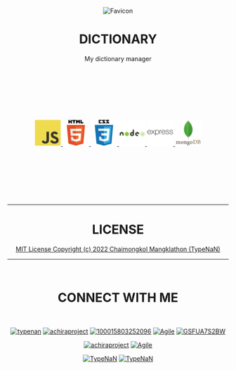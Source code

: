<p align="center"><img src="../main/public/assets/banner640x320.png" alt="Favicon" width="640" height="320"/></p>


<h1 align="center">DICTIONARY</h1>
<p align="center">
My dictionary manager
</p>

<br /><br /><br /><br /><br /><br />

<p align="center">
<a href="https://developer.mozilla.org/en-US/docs/Web/JavaScript" target="_blank" rel="noreferrer"> <img src="https://raw.githubusercontent.com/devicons/devicon/master/icons/javascript/javascript-original.svg" alt="javascript" width="60" height="60"/> </a>
<a href="https://www.w3.org/html/" target="_blank" rel="noreferrer"> <img src="https://raw.githubusercontent.com/devicons/devicon/master/icons/html5/html5-original-wordmark.svg" alt="html5" width="60" height="60"/> </a>
<a href="https://www.w3schools.com/css/" target="_blank" rel="noreferrer"> <img src="https://raw.githubusercontent.com/devicons/devicon/master/icons/css3/css3-original-wordmark.svg" alt="css3" width="60" height="60"/> </a>
<a href="https://nodejs.org" target="_blank" rel="noreferrer"> <img src="https://raw.githubusercontent.com/devicons/devicon/master/icons/nodejs/nodejs-original-wordmark.svg" alt="nodejs" width="60" height="60"/> </a>
<a href="https://expressjs.com" target="_blank" rel="noreferrer"> <img src="https://raw.githubusercontent.com/devicons/devicon/master/icons/express/express-original-wordmark.svg" alt="express" width="60" height="60"/> </a>
<a href="https://www.mongodb.com/" target="_blank" rel="noreferrer"> <img src="https://raw.githubusercontent.com/devicons/devicon/master/icons/mongodb/mongodb-original-wordmark.svg" alt="mongodb" width="60" height="60"/> </a>
</p>

<br /><br /><br /><br /><br /><br />

---

<h1 align="center">LICENSE</h1>
<p align="center">
<a href="../main/LICENSE">MIT License Copyright (c) 2022 Chaimongkol Mangklathon (TypeNaN)</a>
</p>

---

<br />
<h1 align="center">CONNECT WITH ME</h1><br />
<p align="center">
<a href="https://dev.to/typenan" target="blank"><img align="center" src="https://raw.githubusercontent.com/rahuldkjain/github-profile-readme-generator/master/src/images/icons/Social/devto.svg" alt="typenan" height="30" width="40" /></a>
<a href="https://twitter.com/intent/tweet?button_hashtag=achiraproject&ref_src=twsrc%5Etfw" target="blank"><img align="center" src="https://raw.githubusercontent.com/rahuldkjain/github-profile-readme-generator/master/src/images/icons/Social/twitter.svg" alt="achiraproject" height="30" width="40" /></a>
<a href="https://fb.com/100015803252096" target="blank"><img align="center" src="https://raw.githubusercontent.com/rahuldkjain/github-profile-readme-generator/master/src/images/icons/Social/facebook.svg" alt="100015803252096" height="30" width="40" /></a>
<a href="https://www.youtube.com/c/5ikronoz?view_as=subscriber&sub_confirmation=1" target="blank"><img align="center" src="https://raw.githubusercontent.com/rahuldkjain/github-profile-readme-generator/master/src/images/icons/Social/youtube.svg" alt="Agile" height="30" width="40" /></a>
<a href="https://discord.gg/gsfuA7s2bw" target="blank"><img align="center" src="https://raw.githubusercontent.com/rahuldkjain/github-profile-readme-generator/master/src/images/icons/Social/discord.svg" alt="GSFUA7S2BW" height="30" width="40" /></a>
</p>
<p align="center">
<a href="https://twitter.com/intent/tweet?button_hashtag=achiraproject&ref_src=twsrc%5Etfw" target="blank"><img src="https://img.shields.io/twitter/follow/achiraproject?logo=twitter&style=for-the-badge" alt="achiraproject" /></a>
<a href="https://www.youtube.com/c/5ikronoz?view_as=subscriber&sub_confirmation=1" target="blank"><img src="https://img.shields.io/youtube/channel/subscribers/UCxtUV67ouGFoY71snNre8eA?label=Agile&logoColor=%23ff0000&logo=Youtube&style=for-the-badge" alt="Agile" /></a>
</p>

<p align="center">
<a href="https://www.buymeacoffee.com/TypeNaN"> <img src="https://cdn.buymeacoffee.com/buttons/v2/default-yellow.png" height="50" width="210" alt="TypeNaN" /></a>
<a href="https://ko-fi.com/typenan"> <img src="https://cdn.ko-fi.com/cdn/kofi3.png?v=3" height="50" width="210" alt="TypeNaN" /></a>
</p>

